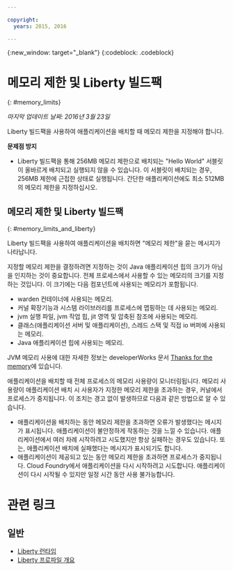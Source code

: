 ```yaml
---

copyright:
  years: 2015, 2016

---
```


{:new_window: target="_blank"}
{:codeblock: .codeblock}

# 메모리 제한 및 Liberty 빌드팩
{: #memory_limits}

*마지막 업데이트 날짜: 2016년 3월 23일*

Liberty 빌드팩을 사용하여 애플리케이션을 배치할 때
메모리 제한을 지정해야 합니다.

**문제점 방지**

* Liberty 빌드팩을 통해 256MB
메모리 제한으로 배치되는 "Hello World" 서블릿이 올바르게
배치되고 실행되지 않을 수 있습니다. 이 서블릿이 배치되는 경우,
256MB 제한에 근접한 상태로 실행됩니다. 간단한 애플리케이션에도 최소
512MB의 메모리 제한을 지정하십시오.

## 메모리 제한 및 Liberty 빌드팩
{: #memory_limits_and_liberty}


Liberty
빌드팩을 사용하여 애플리케이션을 배치하면 "메모리 제한"을 묻는
메시지가 나타납니다.

지정할 메모리 제한을 결정하려면
지정하는 것이 Java 애플리케이션 힙의 크기가 아님을
인지하는 것이 중요합니다. 전체 프로세스에서
사용할 수 있는 메모리의 크기를 지정하는 것입니다. 이 크기에는 다음 컴포넌트에 사용되는
메모리가 포함됩니다.

* warden 컨테이너에 사용되는 메모리.
* 커널 확장기능과 시스템 라이브러리를 프로세스에
맵핑하는 데 사용되는 메모리.
* jvm 실행 파일, jvm 작업 힙, jit 영역 및 압축된 참조에
사용되는 메모리.
* 클래스(애플리케이션 서버 및 애플리케이션), 스레드 스택 및 직접
io 버퍼에 사용되는 메모리.
* Java 애플리케이션 힙에 사용되는 메모리.

JVM 메모리 사용에 대한 자세한 정보는 developerWorks 문서 [Thanks for the memory](http://www.ibm.com/developerworks/library/j-nativememory-linux/)에 있습니다. 

애플리케이션을
배치할 때 전체 프로세스의 메모리 사용량이
모니터링됩니다. 메모리 사용량이 애플리케이션 배치 시 사용자가
지정한 메모리 제한을 초과하는 경우, 커널에서 프로세스가 중지됩니다. 이 조치는
경고 없이 발생하므로 다음과 같은 방법으로 알 수 있습니다. 

* 애플리케이션을 배치하는 동안 메모리 제한을 초과하면
오류가 발생했다는 메시지가 표시됩니다. 애플리케이션이 불안정하게
작동하는 것을 느낄 수 있습니다. 애플리케이션에서 여러 차례 시작하려고
시도했지만 항상 실패하는 경우도 있습니다. 또는, 애플리케이션 배치에 실패했다는
메시지가 표시되기도 합니다.
* 애플리케이션이 제공되고 있는 동안 메모리 제한을 초과하면
프로세스가 중지됩니다. Cloud Foundry에서 애플리케이션을 다시 시작하려고 시도합니다.
애플리케이션이 다시 시작될 수 있지만 일정 시간 동안
사용 불가능합니다.

# 관련 링크
## 일반
* [Liberty 런타임](index.html)
* [Liberty 프로파일 개요](http://www-01.ibm.com/support/knowledgecenter/SSAW57_8.5.5/com.ibm.websphere.wlp.nd.doc/ae/cwlp_about.html)
